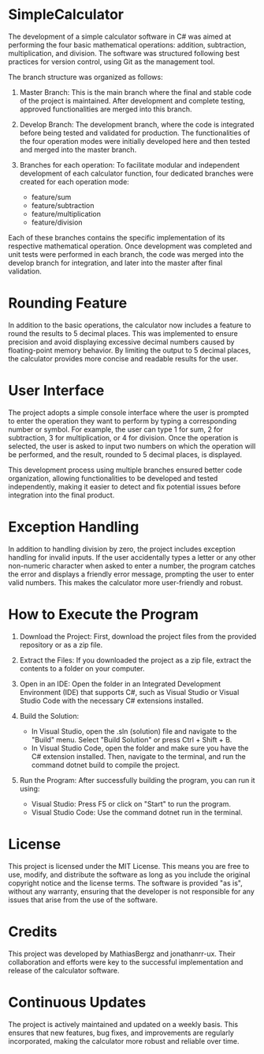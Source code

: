 # SimpleCalculator

The development of a simple calculator software in C# was aimed at performing the four basic mathematical operations: addition, subtraction, multiplication, and division. The software was structured following best practices for version control, using Git as the management tool.

The branch structure was organized as follows:

1. Master Branch: This is the main branch where the final and stable code of the project is maintained. After development and complete testing, approved functionalities are merged into this branch.

2. Develop Branch: The development branch, where the code is integrated before being tested and validated for production. The functionalities of the four operation modes were initially developed here and then tested and merged into the master branch.

3. Branches for each operation: To facilitate modular and independent development of each calculator function, four dedicated branches were created for each operation mode:
   - feature/sum
   - feature/subtraction
   - feature/multiplication
   - feature/division
   
Each of these branches contains the specific implementation of its respective mathematical operation. Once development was completed and unit tests were performed in each branch, the code was merged into the develop branch for integration, and later into the master after final validation.

# Rounding Feature

In addition to the basic operations, the calculator now includes a feature to round the results to 5 decimal places. This was implemented to ensure precision and avoid displaying excessive decimal numbers caused by floating-point memory behavior. By limiting the output to 5 decimal places, the calculator provides more concise and readable results for the user.

# User Interface

The project adopts a simple console interface where the user is prompted to enter the operation they want to perform by typing a corresponding number or symbol. For example, the user can type 1 for sum, 2 for subtraction, 3 for multiplication, or 4 for division. Once the operation is selected, the user is asked to input two numbers on which the operation will be performed, and the result, rounded to 5 decimal places, is displayed.

This development process using multiple branches ensured better code organization, allowing functionalities to be developed and tested independently, making it easier to detect and fix potential issues before integration into the final product.

# Exception Handling

In addition to handling division by zero, the project includes exception handling for invalid inputs. If the user accidentally types a letter or any other non-numeric character when asked to enter a number, the program catches the error and displays a friendly error message, prompting the user to enter valid numbers. This makes the calculator more user-friendly and robust. 

# How to Execute the Program

1. Download the Project: First, download the project files from the provided repository or as a zip file.

2. Extract the Files: If you downloaded the project as a zip file, extract the contents to a folder on your computer.

3. Open in an IDE: Open the folder in an Integrated Development Environment (IDE) that supports C#, such as Visual Studio or Visual Studio Code with the necessary C# extensions installed.

4. Build the Solution:

   - In Visual Studio, open the .sln (solution) file and navigate to the "Build" menu. Select "Build Solution" or press Ctrl + Shift + B.
   - In Visual Studio Code, open the folder and make sure you have the C# extension installed. Then, navigate to the terminal, and run the command dotnet build to compile the project.
   
5. Run the Program: After successfully building the program, you can run it using:

   - Visual Studio: Press F5 or click on "Start" to run the program.
   - Visual Studio Code: Use the command dotnet run in the terminal.

# License

This project is licensed under the MIT License. This means you are free to use, modify, and distribute the software as long as you include the original copyright notice and the license terms. The software is provided "as is", without any warranty, ensuring that the developer is not responsible for any issues that arise from the use of the software.

# Credits

This project was developed by MathiasBergz and jonathanrr-ux. Their collaboration and efforts were key to the successful implementation and release of the calculator software.

# Continuous Updates

The project is actively maintained and updated on a weekly basis. This ensures that new features, bug fixes, and improvements are regularly incorporated, making the calculator more robust and reliable over time.
